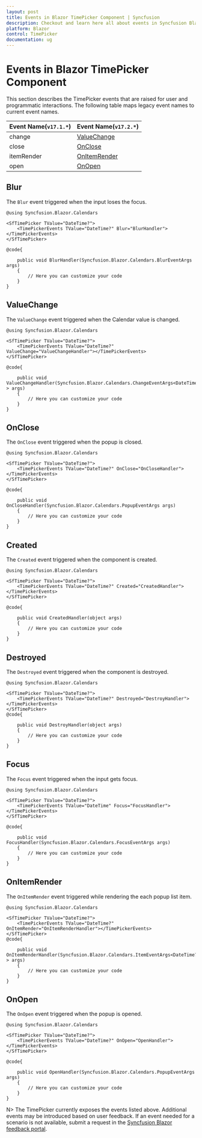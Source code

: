 ```yaml
---
layout: post
title: Events in Blazor TimePicker Component | Syncfusion
description: Checkout and learn here all about events in Syncfusion Blazor TimePicker component and much more details.
platform: Blazor
control: TimePicker
documentation: ug
---
```


# Events in Blazor TimePicker Component

This section describes the TimePicker events that are raised for user and programmatic interactions. The following table maps legacy event names to current event names.

| Event Name(`v17.1.*`) |Event Name(`v17.2.*`) |
| ----- | ----- |
| change | [ValueChange](events#valuechange) |
| close | [OnClose](events#onclose) |
| itemRender | [OnItemRender](events#onitemrender) |
| open | [OnOpen](events#onopen) |

## Blur

The `Blur` event triggered when the input loses the focus.

```cshtml
@using Syncfusion.Blazor.Calendars

<SfTimePicker TValue="DateTime?">
    <TimePickerEvents TValue="DateTime?" Blur="BlurHandler"></TimePickerEvents>
</SfTimePicker>

@code{

    public void BlurHandler(Syncfusion.Blazor.Calendars.BlurEventArgs args)
    {
        // Here you can customize your code
    }
}
```

## ValueChange

The `ValueChange` event triggered when the Calendar value is changed.

```cshtml
@using Syncfusion.Blazor.Calendars

<SfTimePicker TValue="DateTime?">
    <TimePickerEvents TValue="DateTime?" ValueChange="ValueChangeHandler"></TimePickerEvents>
</SfTimePicker>

@code{

    public void ValueChangeHandler(Syncfusion.Blazor.Calendars.ChangeEventArgs<DateTime?> args)
    {
        // Here you can customize your code
    }
}
```

## OnClose

The `OnClose` event triggered when the popup is closed.

```cshtml
@using Syncfusion.Blazor.Calendars

<SfTimePicker TValue="DateTime?">
    <TimePickerEvents TValue="DateTime?" OnClose="OnCloseHandler"></TimePickerEvents>
</SfTimePicker>

@code{

    public void OnCloseHandler(Syncfusion.Blazor.Calendars.PopupEventArgs args)
    {
        // Here you can customize your code
    }
}
```

## Created

The `Created` event triggered when the component is created.

```cshtml
@using Syncfusion.Blazor.Calendars

<SfTimePicker TValue="DateTime?">
    <TimePickerEvents TValue="DateTime?" Created="CreatedHandler"></TimePickerEvents>
</SfTimePicker>

@code{

    public void CreatedHandler(object args)
    {
        // Here you can customize your code
    }
}
```

## Destroyed

The `Destroyed` event triggered when the component is destroyed.

```cshtml
@using Syncfusion.Blazor.Calendars

<SfTimePicker TValue="DateTime?">
    <TimePickerEvents TValue="DateTime?" Destroyed="DestroyHandler"></TimePickerEvents>
</SfTimePicker>
@code{

    public void DestroyHandler(object args)
    {
        // Here you can customize your code
    }
}
```

## Focus

The `Focus` event triggered when the input gets focus.

```cshtml
@using Syncfusion.Blazor.Calendars

<SfTimePicker TValue="DateTime?">
    <TimePickerEvents TValue="DateTime" Focus="FocusHandler"></TimePickerEvents>
</SfTimePicker>

@code{

    public void FocusHandler(Syncfusion.Blazor.Calendars.FocusEventArgs args)
    {
        // Here you can customize your code
    }
}

```

## OnItemRender

The `OnItemRender` event triggered while rendering the each popup list item.

```cshtml
@using Syncfusion.Blazor.Calendars

<SfTimePicker TValue="DateTime?">
    <TimePickerEvents TValue="DateTime?" OnItemRender="OnItemRenderHandler"></TimePickerEvents>
</SfTimePicker>
@code{

    public void OnItemRenderHandler(Syncfusion.Blazor.Calendars.ItemEventArgs<DateTime?> args)
    {
        // Here you can customize your code
    }
}
```

## OnOpen

The `OnOpen` event triggered when the popup is opened.

```cshtml
@using Syncfusion.Blazor.Calendars

<SfTimePicker TValue="DateTime?">
    <TimePickerEvents TValue="DateTime?" OnOpen="OpenHandler"></TimePickerEvents>
</SfTimePicker>

@code{

    public void OpenHandler(Syncfusion.Blazor.Calendars.PopupEventArgs args)
    {
        // Here you can customize your code
    }
}
```

N> The TimePicker currently exposes the events listed above. Additional events may be introduced based on user feedback. If an event needed for a scenario is not available, submit a request in the [Syncfusion Blazor feedback portal](https://www.syncfusion.com/feedback/blazor-components).